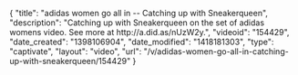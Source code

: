 {
    "title": "adidas women go all in -- Catching up with Sneakerqueen",
    "description": "Catching up with Sneakerqueen on the set of adidas womens video. See more at http:\/\/a.did.as\/nUzW2y.",
    "videoid": "154429",
    "date_created": "1398106904",
    "date_modified": "1418181303",
    "type": "captivate",
    "layout": "video",
    "url": "\/v\/adidas-women-go-all-in-catching-up-with-sneakerqueen\/154429"
}